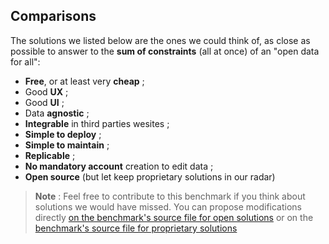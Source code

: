 ## Comparisons

The solutions we listed below are the ones we could think of, as close as possible to answer to the **sum of constraints** (all at once) of an "open data for all":

- **Free**, or at least very **cheap** ;
- Good **UX** ;
- Good **UI** ;
- Data **agnostic** ;
- **Integrable** in third parties wesites ;
- **Simple to deploy** ;
- **Simple to maintain** ;
- **Replicable** ;
- **No mandatory account** creation to edit data ;
- **Open source** (but let keep proprietary solutions in our radar)

> **Note** : Feel free to contribute to this benchmark if you think about solutions we would have missed. You can propose modifications directly [on the benchmark's source file for open solutions](https://github.com/multi-coop/datami-documentation-content/blob/main/texts/benchmark/benchmark-comparisons-open.md) or on the [benchmark's source file for proprietary solutions](https://github.com/multi-coop/datami-documentation-content/blob/main/texts/benchmark/benchmark-comparisons-open.md)
